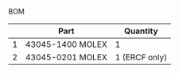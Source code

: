 BOM


|               | Part          | Quantity      |
| ------------- | ------------- | ------------- |
| 1             | 43045-1400 MOLEX  | 1  |
| 2             | 43045-0201 MOLEX  | 1 (ERCF only)  |
